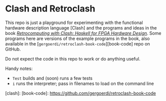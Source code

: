 Clash and Retroclash
====================

This repo is just a playground for experimenting with the functional
hardware description language [Clash] and the programs and ideas in the
book [_Retrocomputing with Clash: Haskell for FPGA Hardware Design_][retro].
Some programs here are versions of the example programs in the book, also
available in the [`gergoerdi/retroclash-book-code`][book-code] repo on
GitHub.

Do not expect the code in this repo to work or do anything useful.

Handy notes:
- `Test` builds and (soon) runs a few tests
- `i` runs the interpreter; pass in filenames to load on the command line


<!-------------------------------------------------------------------->
[retro]: https://unsafeperform.io/retroclash/
[clash]: 
[book-code]: https://github.com/gergoerdi/retroclash-book-code
